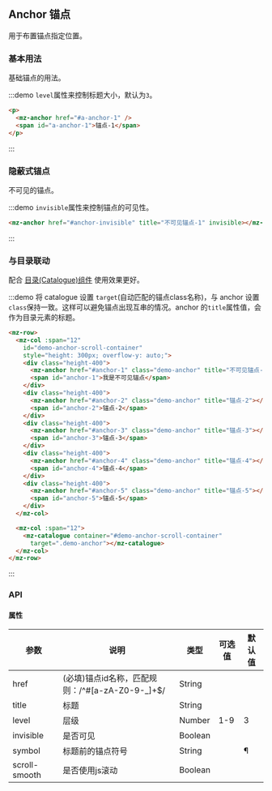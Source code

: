 ## Anchor 锚点

用于布置锚点指定位置。

### 基本用法

基础锚点的用法。

:::demo `level`属性来控制标题大小，默认为`3`。
```html
<p>
  <mz-anchor href="#a-anchor-1" />
  <span id="a-anchor-1">锚点-1</span>
</p>
```
:::

### 隐蔽式锚点

不可见的锚点。

:::demo `invisible`属性来控制锚点的可见性。
```html
<mz-anchor href="#anchor-invisible" title="不可见锚点-1" invisible></mz-anchor>
```
:::

### 与目录联动

配合 [目录(Catalogue)组件](catalogue) 使用效果更好。

:::demo 将 catalogue 设置 `target`(自动匹配的锚点class名称)，与 anchor 设置 `class`保持一致。这样可以避免锚点出现互串的情况。anchor 的`title`属性值，会作为目录元素的标题。
```html
<mz-row>
  <mz-col :span="12" 
    id="demo-anchor-scroll-container" 
    style="height: 300px; overflow-y: auto;">
    <div class="height-400">
      <mz-anchor href="#anchor-1" class="demo-anchor" title="不可见锚点-1" invisible></mz-anchor>
      <span id="anchor-1">我是不可见锚点</span>
    </div>
    <div class="height-400">    
      <mz-anchor href="#anchor-2" class="demo-anchor" title="锚点-2"></mz-anchor> 
      <span id="anchor-2">锚点-2</span>
    </div>
    <div class="height-400">    
      <mz-anchor href="#anchor-3" class="demo-anchor" title="锚点-3"></mz-anchor> 
      <span id="anchor-3">锚点-3</span>
    </div>
    <div class="height-400">    
      <mz-anchor href="#anchor-4" class="demo-anchor" title="锚点-4"></mz-anchor> 
      <span id="anchor-4">锚点-4</span>
    </div>
    <div class="height-400">    
      <mz-anchor href="#anchor-5" class="demo-anchor" title="锚点-5"></mz-anchor> 
      <span id="anchor-5">锚点-5</span>
    </div>
  </mz-col>

  <mz-col :span="12">
    <mz-catalogue container="#demo-anchor-scroll-container"  
      target=".demo-anchor"></mz-catalogue>
  </mz-col>
</mz-row>
```
:::

### API

#### 属性

| 参数 | 说明 | 类型 | 可选值 |默认值|
| --- | --- | --- | --- | --- |
|href|(必填)锚点id名称，匹配规则：/^#[a-zA-Z0-9-_]+$/|String|||
|title|标题|String|||
|level|层级|Number|1-9|3|
|invisible|是否可见|Boolean|||
|symbol|标题前的锚点符号|String||¶|
|scroll-smooth|是否使用js滚动|Boolean|||
